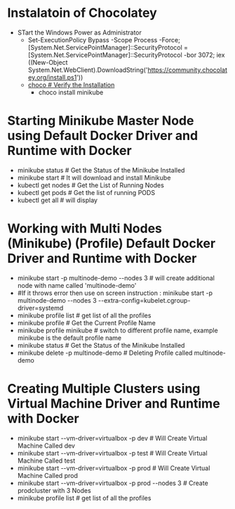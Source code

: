 # Instalatoin of Chocolatey
- STart the Windows Power as  Administrator
  - Set-ExecutionPolicy Bypass -Scope Process -Force; [System.Net.ServicePointManager]::SecurityProtocol = [System.Net.ServicePointManager]::SecurityProtocol -bor 3072; iex ((New-Object System.Net.WebClient).DownloadString('https://community.chocolatey.org/install.ps1'))
  - [choco # Verify the Installation](https://user-images.githubusercontent.com/111234771/202818467-22a26a41-ab84-4e91-8b5b-441c172b4479.png)
    - choco install minikube

# Starting Minikube Master Node using Default Docker Driver and Runtime with Docker
- minikube status # Get the Status of the Minikube Installed
- minikube start # It will download and install Minikube
- kubectl get nodes # Get the List of Running Nodes
- kubectl get pods # Get the list of running PODS
- kubectl get all # will display 

# Working with Multi Nodes (Minikube) (Profile) Default Docker Driver and Runtime with Docker
- minikube start -p multinode-demo --nodes 3 # will create additional node with name called 'multinode-demo'
- \#If it throws error then use on screen instruction : minikube start -p multinode-demo --nodes 3 --extra-config=kubelet.cgroup-driver=systemd 
- minikube profile list # get list of all the profiles
- minikube profile # Get the Current Profile Name
- minikube profile minikube # switch to different profile name, example minikube is the default profile name
- minikube status # Get the Status of the Minikube Installed
- minikube delete -p multinode-demo # Deleting Profile called multinode-demo

# Creating Multiple Clusters using Virtual Machine Driver and Runtime with Docker
- minikube start --vm-driver=virtualbox -p dev # Will Create Virtual Machine Called dev
- minikube start --vm-driver=virtualbox -p test # Will Create Virtual Machine Called test
- minikube start --vm-driver=virtualbox -p prod # Will Create Virtual Machine Called prod
- minikube start --vm-driver=virtualbox -p prod --nodes 3 # Create prodcluster with 3 Nodes 
- minikube profile list # get list of all the profiles
